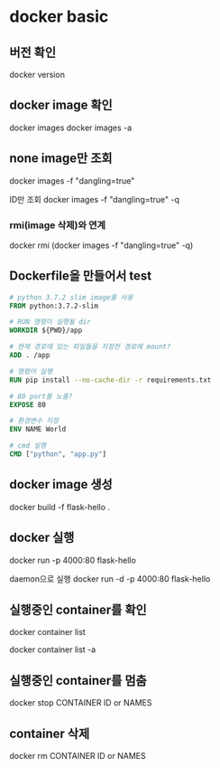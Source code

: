 # docker basic

## 버전 확인

docker version

## docker image 확인

docker images
docker images -a

## none image만 조회

docker images -f "dangling=true"

ID만 조회
docker images -f "dangling=true" -q

### rmi(image 삭제)와 연계

docker rmi (docker images -f "dangling=true" -q)

## Dockerfile을 만들어서 test

```Dockerfile
# python 3.7.2 slim image를 사용
FROM python:3.7.2-slim

# RUN 명령이 실행될 dir
WORKDIR ${PWD}/app

# 현재 경로에 있는 파일들을 지정한 경로에 mount?
ADD . /app

# 명령어 실행
RUN pip install --no-cache-dir -r requirements.txt

# 80 port를 노출?
EXPOSE 80

# 환경변수 지정
ENV NAME World

# cmd 실행
CMD ["python", "app.py"]
```

## docker image 생성

docker build -f flask-hello .

## docker 실행

docker run -p 4000:80 flask-hello

daemon으로 실행
docker run -d -p 4000:80 flask-hello

## 실행중인 container를 확인

docker container list

​docker container list -a

## 실행중인 container를 멈춤

docker stop CONTAINER ID or NAMES

## container 삭제

docker rm CONTAINER ID or NAMES

